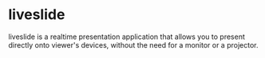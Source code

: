 # liveslide

liveslide is a realtime presentation application that allows you to present directly onto viewer's devices, without the need for a monitor or a projector.